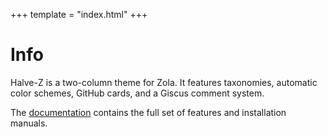 +++
template = "index.html"
+++

# Info

Halve-Z is a two-column theme for Zola. It features taxonomies, automatic color schemes, GitHub cards, and a Giscus comment system.

The [documentation](https://github.com/charlesrocket/halve-z) contains the full set of features and installation manuals.